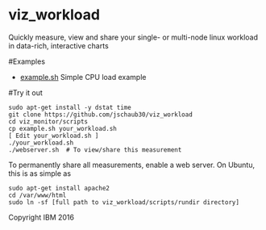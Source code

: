 # viz_workload
Quickly measure, view and share your single- or multi-node linux workload 
in data-rich, interactive charts

#Examples
- [example.sh](https://github.com/jschaub30/viz_workload/blob/master/scripts/example.sh) Simple CPU load example

#Try it out
```
sudo apt-get install -y dstat time
git clone https://github.com/jschaub30/viz_workload
cd viz_monitor/scripts
cp example.sh your_workload.sh
[ Edit your_workload.sh ]
./your_workload.sh
./webserver.sh  # To view/share this measurement
```

To permanently share all measurements, enable a web server.
On Ubuntu, this is as simple as
```
sudo apt-get install apache2
cd /var/www/html
sudo ln -sf [full path to viz_workload/scripts/rundir directory]
```

Copyright IBM 2016

